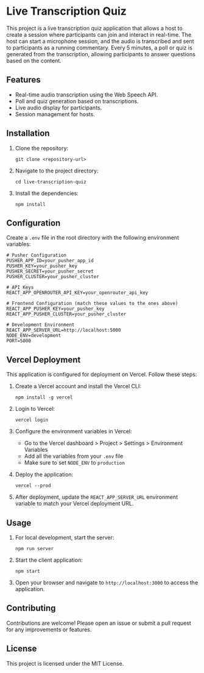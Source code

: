 # Live Transcription Quiz

This project is a live transcription quiz application that allows a host to create a session where participants can join and interact in real-time. The host can start a microphone session, and the audio is transcribed and sent to participants as a running commentary. Every 5 minutes, a poll or quiz is generated from the transcription, allowing participants to answer questions based on the content.

## Features

- Real-time audio transcription using the Web Speech API.
- Poll and quiz generation based on transcriptions.
- Live audio display for participants.
- Session management for hosts.

## Installation

1. Clone the repository:
   ```
   git clone <repository-url>
   ```

2. Navigate to the project directory:
   ```
   cd live-transcription-quiz
   ```

3. Install the dependencies:
   ```
   npm install
   ```

## Configuration

Create a `.env` file in the root directory with the following environment variables:

```
# Pusher Configuration
PUSHER_APP_ID=your_pusher_app_id
PUSHER_KEY=your_pusher_key
PUSHER_SECRET=your_pusher_secret
PUSHER_CLUSTER=your_pusher_cluster

# API Keys
REACT_APP_OPENROUTER_API_KEY=your_openrouter_api_key

# Frontend Configuration (match these values to the ones above)
REACT_APP_PUSHER_KEY=your_pusher_key
REACT_APP_PUSHER_CLUSTER=your_pusher_cluster

# Development Environment
REACT_APP_SERVER_URL=http://localhost:5000
NODE_ENV=development
PORT=5000
```

## Vercel Deployment

This application is configured for deployment on Vercel. Follow these steps:

1. Create a Vercel account and install the Vercel CLI:
   ```
   npm install -g vercel
   ```

2. Login to Vercel:
   ```
   vercel login
   ```

3. Configure the environment variables in Vercel:
   - Go to the Vercel dashboard > Project > Settings > Environment Variables
   - Add all the variables from your `.env` file
   - Make sure to set `NODE_ENV` to `production`

4. Deploy the application:
   ```
   vercel --prod
   ```

5. After deployment, update the `REACT_APP_SERVER_URL` environment variable to match your Vercel deployment URL.

## Usage

1. For local development, start the server:
   ```
   npm run server
   ```

2. Start the client application:
   ```
   npm start
   ```

3. Open your browser and navigate to `http://localhost:3000` to access the application.

## Contributing

Contributions are welcome! Please open an issue or submit a pull request for any improvements or features.

## License

This project is licensed under the MIT License.